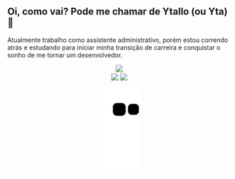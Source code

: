 ## Oi, como vai? Pode me chamar de Ytallo (ou Yta) 👋
Atualmente trabalho como assistente administrativo, porém estou correndo atrás e estudando para iniciar minha transição de carreira e conquistar o sonho de me tornar um desenvolvedor.


  <div align="center">
      <a href="https://www.linkedin.com/in/ytallobruno/" target="_blank"><img src="https://img.shields.io/badge/-LinkedIn-%230077B5?style=for-the-badge&logo=linkedin&logoColor=white" target="_blank"></a> <!--[meu linkedin]-->
  </div>  

  <div align="center">
      <!--[ytallo github stats]-->  <img height="140em" src="https://github-readme-stats.vercel.app/api?username=ytallobruno&show_icons=true&bg_color=blue">
      <!--[ytallo github langs]-->  <img height="140em" src="https://github-readme-stats.vercel.app/api/top-langs/?username=ytallobruno&layout=compact&bg_color=blue"/>
  </div>


  <div align="center">
    
   ![Snake animation](https://github.com/ytallobruno/ytallobruno/blob/output/github-contribution-grid-snake.svg)

  </div>
